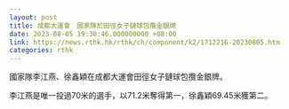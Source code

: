 ```yaml
---
layout: post
title: 成都大運會　國家隊於田徑女子鏈球包攬金銀牌
date: 2023-08-05 19:30:46.000000000 +08:00
link: https://news.rthk.hk/rthk/ch/component/k2/1712216-20230805.htm
categories: rthk
---
```


國家隊李江燕、徐鑫穎在成都大運會田徑女子鏈球包攬金銀牌。

李江燕是唯一投過70米的選手，以71.2米奪得第一，徐鑫穎69.45米獲第二。
